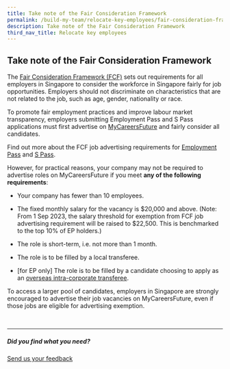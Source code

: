 ```yaml
---
title: Take note of the Fair Consideration Framework
permalink: /build-my-team/relocate-key-employees/fair-consideration-framework/
description: Take note of the Fair Consideration Framework
third_nav_title: Relocate key employees
---
```

## Take note of the Fair Consideration Framework

The [Fair Consideration Framework (FCF)](https://www.mom.gov.sg/employment-practices/fair-consideration-framework) sets out requirements for all employers in Singapore to consider the workforce in Singapore fairly for job opportunities. Employers should not discriminate on characteristics that are not related to the job, such as age, gender, nationality or race.

To promote fair employment practices and improve labour market transparency, employers submitting Employment Pass and S Pass applications must first advertise on [MyCareersFuture](https://www.mycareersfuture.gov.sg/) and fairly consider all candidates.

Find out more about the FCF job advertising requirements for [Employment Pass](https://www.mom.gov.sg/passes-and-permits/employment-pass/consider-all-candidates-fairly) and [S Pass](https://www.mom.gov.sg/passes-and-permits/s-pass/consider-all-candidates-fairly).

However, for practical reasons, your company may not be required to advertise roles on MyCareersFuture if you meet **any of the following requirements**:

* Your company has fewer than 10 employees.

* The fixed monthly salary for the vacancy is $20,000 and above. (Note: From 1 Sep 2023, the salary threshold for exemption from FCF job advertising requirement will be raised to $22,500. This is benchmarked to the top 10% of EP holders.)

* The role is short-term, i.e. not more than 1 month.

* The role is to be filled by a local transferee.

* \[for EP only\] The role is to be filled by a candidate choosing to apply as an [overseas intra-corporate transferee](https://www.mom.gov.sg/faq/fair-consideration-framework/can-a-job-be-exempted-from-the-advertising-requirement-if-it-will-be-filled-by-an-intra-corporate-transferee-ict).

To access a larger pool of candidates, employers in Singapore are strongly encouraged to advertise their job vacancies on MyCareersFuture, even if those jobs are eligible for advertising exemption.


<br>

<hr>

##### Did you find what you need?
[Send us your feedback](https://form.gov.sg/642693623cb98f001239be0d)